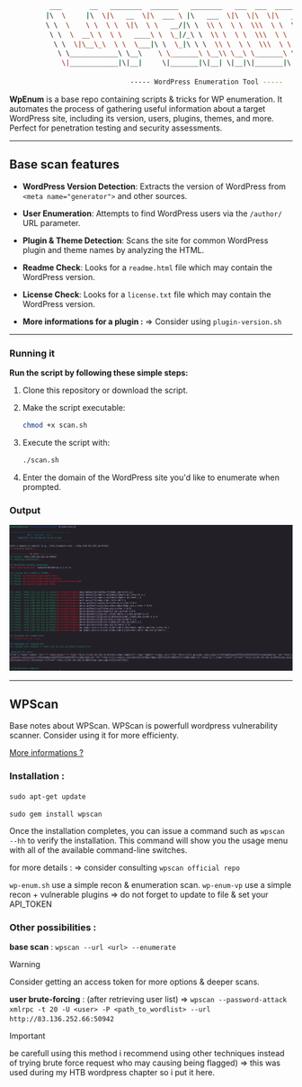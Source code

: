 ```Bash
          ___       __   ________  _______   ________   ___  ___  _____ ______      
         |\  \     |\  \|\   __  \|\  ___ \ |\   ___  \|\  \|\  \|\   _ \  _   \    
         \ \  \    \ \  \ \  \|\  \ \   __/|\ \  \\ \  \ \  \\\  \ \  \\\__\ \  \   
          \ \  \  __\ \  \ \   ____\ \  \_|/_\ \  \\ \  \ \  \\\  \ \  \\|__| \  \  
           \ \  \|\__\_\  \ \  \___|\ \  \_|\ \ \  \\ \  \ \  \\\  \ \  \    \ \  \ 
            \ \____________\ \__\    \ \_______\ \__\\ \__\ \_______\ \__\    \ \__\
             \|____________|\|__|     \|_______|\|__| \|__|\|_______|\|__|     \|__|

                              ----- WordPress Enumeration Tool -----


```

**WpEnum** is a base repo containing scripts & tricks for WP enumeration. It automates the process of gathering useful information about a target WordPress site, including its version, users, plugins, themes, and more. Perfect for penetration testing and security assessments.

---

## Base scan features

- **WordPress Version Detection**: Extracts the version of WordPress from `<meta name="generator">` and other sources.
- **User Enumeration**: Attempts to find WordPress users via the `/author/` URL parameter.
- **Plugin & Theme Detection**: Scans the site for common WordPress plugin and theme names by analyzing the HTML.
- **Readme Check**: Looks for a `readme.html` file which may contain the WordPress version.
- **License Check**: Looks for a `license.txt` file which may contain the WordPress version.

- **More informations for a plugin :** => Consider using `plugin-version.sh`

---

### Running it

**Run the script by following these simple steps:**

1. Clone this repository or download the script.
2. Make the script executable:

    ```bash
    chmod +x scan.sh
    ```

3. Execute the script with:

    ```bash
    ./scan.sh
    ```

4. Enter the domain of the WordPress site you'd like to enumerate when prompted.

### Output

<img src="https://github.com/NightFall-Security/WpEnum/blob/main/assets/scan.png" alt="DebugInfo" />

---

## WPScan

Base notes about WPScan. WPScan is powerfull wordpress vulnerability scanner. Consider using it for more efficienty.

<a href="https://github.com/wpscanteam/wpscan" target="blank">More informations ?</a>

### Installation : 

`sudo apt-get update`

`sudo gem install wpscan`

Once the installation completes, you can issue a command such as `wpscan --hh` to verify the installation. This command will show you the usage menu with all of the available command-line switches.

for more details : => consider consulting `wpscan official repo`

`wp-enum.sh` use a simple recon & enumeration scan. `wp-enum-vp` use a simple recon + vulnerable plugins => do not forget to update to file & set your API_TOKEN

### Other possibilities : 

**base scan** : `wpscan --url <url> --enumerate`

>[!Warning]
>Consider getting an access token for more options & deeper scans.

**user brute-forcing** : (after retrieving user list) => `wpscan --password-attack xmlrpc -t 20 -U <user> -P <path_to_wordlist> --url http://83.136.252.66:50942` 

>[!Important]
>be carefull using this method i recommend using other techniques instead of trying brute force request who may causing being flagged) => this was used during my HTB wordpress chapter so i put it here. 
